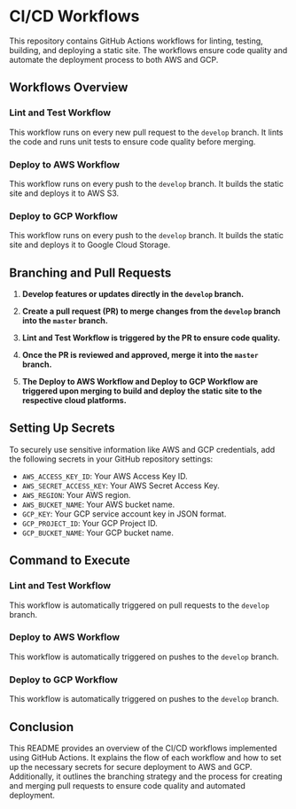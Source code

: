  
# CI/CD Workflows

This repository contains GitHub Actions workflows for linting, testing, building, and deploying a static site. The workflows ensure code quality and automate the deployment process to both AWS and GCP.

## Workflows Overview

### Lint and Test Workflow

This workflow runs on every new pull request to the `develop` branch. It lints the code and runs unit tests to ensure code quality before merging.

### Deploy to AWS Workflow

This workflow runs on every push to the `develop` branch. It builds the static site and deploys it to AWS S3.

### Deploy to GCP Workflow

This workflow runs on every push to the `develop` branch. It builds the static site and deploys it to Google Cloud Storage.

## Branching and Pull Requests

1. **Develop features or updates directly in the `develop` branch.**

2. **Create a pull request (PR) to merge changes from the `develop` branch into the `master` branch.**

3. **Lint and Test Workflow is triggered by the PR to ensure code quality.**

4. **Once the PR is reviewed and approved, merge it into the `master` branch.**

5. **The Deploy to AWS Workflow and Deploy to GCP Workflow are triggered upon merging to build and deploy the static site to the respective cloud platforms.**

## Setting Up Secrets

To securely use sensitive information like AWS and GCP credentials, add the following secrets in your GitHub repository settings:

- `AWS_ACCESS_KEY_ID`: Your AWS Access Key ID.
- `AWS_SECRET_ACCESS_KEY`: Your AWS Secret Access Key.
- `AWS_REGION`: Your AWS region.
- `AWS_BUCKET_NAME`: Your AWS bucket name.
- `GCP_KEY`: Your GCP service account key in JSON format.
- `GCP_PROJECT_ID`: Your GCP Project ID.
- `GCP_BUCKET_NAME`: Your GCP bucket name.

## Command to Execute

### Lint and Test Workflow

This workflow is automatically triggered on pull requests to the `develop` branch.

### Deploy to AWS Workflow

This workflow is automatically triggered on pushes to the `develop` branch.

### Deploy to GCP Workflow

This workflow is automatically triggered on pushes to the `develop` branch.

## Conclusion

This README provides an overview of the CI/CD workflows implemented using GitHub Actions. It explains the flow of each workflow and how to set up the necessary secrets for secure deployment to AWS and GCP. Additionally, it outlines the branching strategy and the process for creating and merging pull requests to ensure code quality and automated deployment.
 
